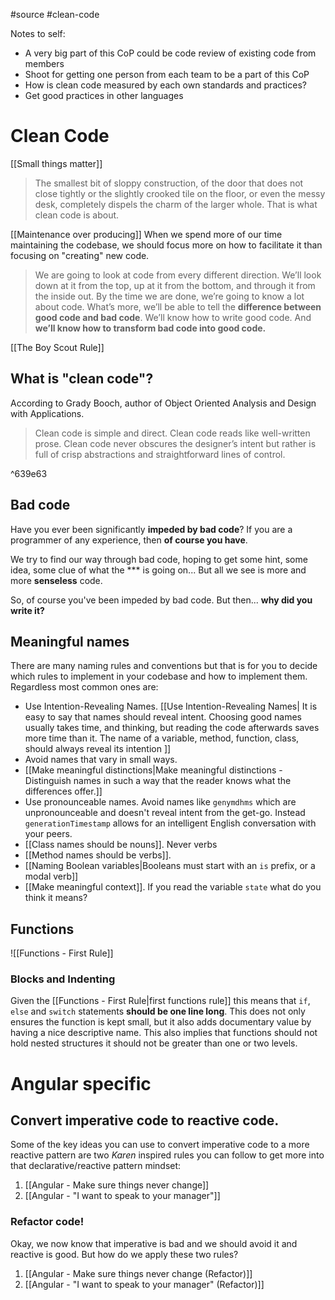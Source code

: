 #source #clean-code

Notes to self:
* A very big part of this CoP could be code review of existing code from members
* Shoot for getting one person from each team to be a part of this CoP
* How is clean code measured by each own standards and practices?
* Get good practices in other languages

# Clean Code

[[Small things matter]]

> The smallest bit of sloppy construction, of the door that does not close tightly or the slightly crooked tile on the floor, or even the messy desk, completely dispels the charm of the larger whole. That is what clean code is about.

[[Maintenance over producing]]
When we spend more of our time maintaining the codebase, we should focus more on how to facilitate it than focusing on "creating" new code. 

>We are going to look at code from every different direction. We’ll look down at it from the top, up at it from the bottom, and through it from the inside out. By the time we are done, we’re going to know a lot about code. What’s more, we’ll be able to tell the **difference between good code and bad code**. We’ll know how to write good code. And **we’ll know how to transform bad code into good code.**

[[The Boy Scout Rule]]

## What is "clean code"?

According to Grady Booch, author of Object Oriented Analysis and Design with Applications. 

>Clean code is simple and direct. Clean code reads like well-written prose. Clean code never obscures the designer’s intent but rather is full of crisp abstractions and straightforward lines of control.

^639e63

## Bad code
Have you ever been significantly **impeded by bad code**? If you are a programmer of any experience, then **of course you have**. 

We try to find our way through bad code, hoping to get some hint, some idea, some clue of what the \*\*\* is going on... But all we see is more and more **senseless** code.

So, of course you've been impeded by bad code. But then... **why did you write it?**

## Meaningful names

There are many naming rules and conventions but that is for you to decide which rules to implement in your codebase and how to implement them. Regardless most common ones are:

* Use Intention-Revealing Names. [[Use Intention-Revealing Names| It is easy to say that names should reveal intent. Choosing good names usually takes time, and thinking, but reading the code afterwards saves more time than it. The name of a variable, method, function, class, should always reveal its intention ]]
* Avoid names that vary in small ways. 
* [[Make meaningful distinctions|Make meaningful distinctions - Distinguish names in such a way that the reader knows what the differences offer.]]
* Use pronounceable names. Avoid names like `genymdhms` which are unpronounceable and doesn't reveal intent from the get-go. Instead `generationTimestamp` allows for an intelligent English conversation with your peers.
* [[Class names should be nouns]]. Never verbs
* [[Method names should be verbs]]. 
* [[Naming Boolean variables|Booleans must start with an `is` prefix, or a modal verb]]
* [[Make meaningful context]]. If you read  the variable `state` what do you think it means?

## Functions

![[Functions - First Rule]]
### Blocks and Indenting
Given the [[Functions - First Rule|first functions rule]] this means that `if`, `else` and `switch` statements **should be one line long**. This does not only ensures the function is kept small, but it also adds documentary value by having a nice descriptive name. This also implies that functions should not hold nested structures it should not be greater than one or two levels.

# Angular specific
 
## Convert **imperative** code to **reactive** code.

Some of the key ideas you can use to convert imperative code to a more reactive pattern are two *Karen* inspired rules you can follow to get more into that declarative/reactive pattern mindset:

1. [[Angular - Make sure things never change]]
2. [[Angular - "I want to speak to your manager"]]
### Refactor code!
Okay, we now know that imperative is bad and we should avoid it and reactive is good. But how do we apply these two rules?

1. [[Angular - Make sure things never change (Refactor)]]
2. [[Angular - "I want to speak to your manager" (Refactor)]]
